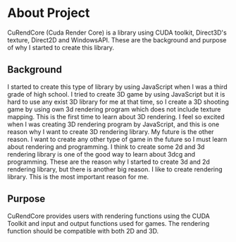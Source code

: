 # About Project
CuRendCore (Cuda Render Core) is a library using CUDA toolkit, Direct3D's texture, Direct2D and WindowsAPI. These are the background and purpose of why I started to create this library.

## Background
I started to create this type of library by using JavaScript when I was a third grade of high school. I tried to create 3D game by using JavaScript but it is hard to use any exist 3D library for me at that time, so I create a 3D shooting game by using own 3d rendering program which does not include texture mapping. This is the first time to learn about 3D rendering. I feel so excited when I was creating 3D rendering program by JavaScript, and this is one reason why I want to create 3D rendering library.
My future is the other reason. I want to create any other type of game in the future so I must learn about rendering and programming. I think to create some 2d and 3d rendering library is one of the good way to learn about 3dcg and programming.
These are the reason why I started to create 3d and 2d rendering library, but there is another big reason. I like to create rendering library. This is the most important reason for me.

## Purpose
CuRendCore provides users with rendering functions using the CUDA Toolkit and input and output functions used for games. The rendering function should be compatible with both 2D and 3D.
